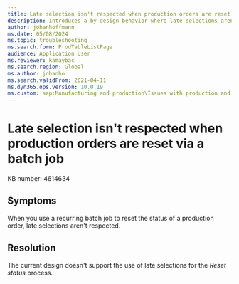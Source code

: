 ```yaml
---
title: Late selection isn't respected when production orders are reset via a batch job
description: Introduces a by-design behavior where late selections aren't respected when you use a recurring batch job to reset the status of a production order.
author: johanhoffmann
ms.date: 05/08/2024
ms.topic: troubleshooting
ms.search.form: ProdTableListPage
audience: Application User
ms.reviewer: kamaybac
ms.search.region: Global
ms.author: johanho
ms.search.validFrom: 2021-04-11
ms.dyn365.ops.version: 10.0.19
ms.custom: sap:Manufacturing and production\Issues with production and batch orders
---
```


# Late selection isn't respected when production orders are reset via a batch job

KB number: 4614634

## Symptoms

When you use a recurring batch job to reset the status of a production order, late selections aren't respected.

## Resolution

The current design doesn't support the use of late selections for the *Reset status* process.
